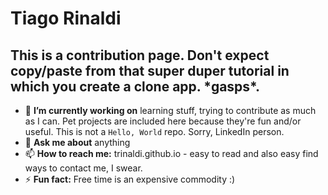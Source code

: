 # Tiago Rinaldi

## This is a **contribution** page. Don't expect copy/paste from that super duper tutorial in which you create a clone app. \*gasps\*.

- 🔭 **I’m currently working on** learning stuff, trying to contribute as much as I can. Pet projects are included here because they're fun and/or useful. This is not a `Hello, World` repo. Sorry, LinkedIn person.
- 💬 **Ask me about** anything
- 📫 **How to reach me:** trinaldi.github.io - easy to read and also easy find ways to contact me, I swear.
- ⚡ **Fun fact:** Free time is an expensive commodity :)
